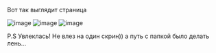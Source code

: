 Вот так выглядит страница

![image](https://github.com/Lookingworld2014/HTMLandCSS/assets/124498579/29207dc7-84a7-4918-8959-7805fcf4361d)
![image](https://github.com/Lookingworld2014/HTMLandCSS/assets/124498579/b57161de-a952-4fa6-886e-7ba1e3ac695f)
![image](https://github.com/Lookingworld2014/HTMLandCSS/assets/124498579/4a610728-72b0-4e2c-9ae4-89cdedabaf6e)

P.S Увлеклась! Не влез на один скрин))
а путь с папкой было делать лень...